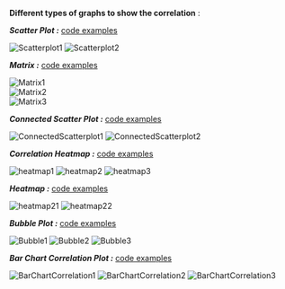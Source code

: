 **Different types of graphs to show the correlation** :

***Scatter Plot :*** [code examples](https://github.com/NicoDupont/Resources/blob/master/SAS/Graphic/Correlation/scatterplot.sas)

![Scatterplot1](https://github.com/NicoDupont/Resources/blob/master/SAS/Graphic/Correlation/img/scatterplot1.png  "Scatterplot1")
![Scatterplot2](https://github.com/NicoDupont/Resources/blob/master/SAS/Graphic/Correlation/img/scatterplot2.png  "Scatterplot1")

***Matrix :*** [code examples](https://github.com/NicoDupont/Resources/blob/master/SAS/Graphic/Correlation/matrix.sas)

![Matrix1](https://github.com/NicoDupont/Resources/blob/master/SAS/Graphic/Correlation/img/matrix1.png  "Matrix1")  
![Matrix2](https://github.com/NicoDupont/Resources/blob/master/SAS/Graphic/Correlation/img/matrix2.png  "Matrix2")  
![Matrix3](https://github.com/NicoDupont/Resources/blob/master/SAS/Graphic/Correlation/img/matrix3.png  "Matrix3")  

***Connected Scatter Plot :*** [code examples](https://github.com/NicoDupont/Resources/blob/master/SAS/Graphic/Correlation/connected_scatterplot.sas)

![ConnectedScatterplot1](https://github.com/NicoDupont/Resources/blob/master/SAS/Graphic/Correlation/img/connected_scatterplot1.png  "ConnectedScatterplot1")
![ConnectedScatterplot2](https://github.com/NicoDupont/Resources/blob/master/SAS/Graphic/Correlation/img/connected_scatterplot2.png  "ConnectedScatterplot2")

***Correlation Heatmap :*** [code examples](https://github.com/NicoDupont/Resources/blob/master/SAS/Graphic/Correlation/heatmap.sas)

![heatmap1](https://github.com/NicoDupont/Resources/blob/master/SAS/Graphic/Correlation/img/heatmap1.png  "heatmap1")
![heatmap2](https://github.com/NicoDupont/Resources/blob/master/SAS/Graphic/Correlation/img/heatmap2.png  "heatmap2")
![heatmap3](https://github.com/NicoDupont/Resources/blob/master/SAS/Graphic/Correlation/img/heatmap3.png  "heatmap3")

***Heatmap :*** [code examples](https://github.com/NicoDupont/Resources/blob/master/SAS/Graphic/Correlation/heatmap2.sas)

![heatmap21](https://github.com/NicoDupont/Resources/blob/master/SAS/Graphic/Correlation/img/heatmap2_1.jpeg  "heatmap21")
![heatmap22](https://github.com/NicoDupont/Resources/blob/master/SAS/Graphic/Correlation/img/heatmap2_2.jpeg  "heatmap22")

***Bubble Plot :*** [code examples](https://github.com/NicoDupont/Resources/blob/master/SAS/Graphic/Correlation/bubble.sas)

![Bubble1](https://github.com/NicoDupont/Resources/blob/master/SAS/Graphic/Correlation/img/bubble1.png  "Bubble1")
![Bubble2](https://github.com/NicoDupont/Resources/blob/master/SAS/Graphic/Correlation/img/bubble2.png  "Bubble2")
![Bubble3](https://github.com/NicoDupont/Resources/blob/master/SAS/Graphic/Correlation/img/bubble3.png  "Bubble3")

***Bar Chart Correlation Plot :*** [code examples](https://github.com/NicoDupont/Resources/blob/master/SAS/Graphic/Correlation/barchartcorrelation.sas)

![BarChartCorrelation1](https://github.com/NicoDupont/Resources/blob/master/SAS/Graphic/Correlation/img/barchartcorrelation1.png  "BarChartCorrelation1")
![BarChartCorrelation2](https://github.com/NicoDupont/Resources/blob/master/SAS/Graphic/Correlation/img/barchartcorrelation2.png  "BarChartCorrelation2")
![BarChartCorrelation3](https://github.com/NicoDupont/Resources/blob/master/SAS/Graphic/Correlation/img/barchartcorrelation3.png  "BarChartCorrelation3")

